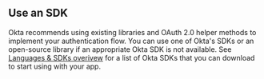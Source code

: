## Use an SDK

Okta recommends using existing libraries and OAuth 2.0 helper methods to implement your authentication flow. You can use one of Okta's SDKs or an open-source library if an appropriate Okta SDK is not available. See [Languages & SDKs overivew](/code/) for a list of Okta SDKs that you can download to start using with your app.